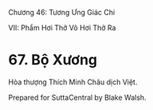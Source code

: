  

Chương 46: Tương Ưng Giác Chi

VII: Phẩm Hơi Thở Vô Hơi Thở Ra

# 67\. Bộ Xương

Hòa thượng Thích Minh Châu dịch Việt.

Prepared for SuttaCentral by Blake Walsh.
